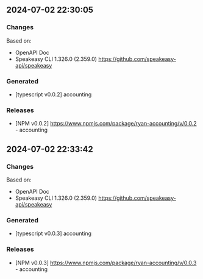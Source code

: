 

## 2024-07-02 22:30:05
### Changes
Based on:
- OpenAPI Doc  
- Speakeasy CLI 1.326.0 (2.359.0) https://github.com/speakeasy-api/speakeasy
### Generated
- [typescript v0.0.2] accounting
### Releases
- [NPM v0.0.2] https://www.npmjs.com/package/ryan-accounting/v/0.0.2 - accounting

## 2024-07-02 22:33:42
### Changes
Based on:
- OpenAPI Doc  
- Speakeasy CLI 1.326.0 (2.359.0) https://github.com/speakeasy-api/speakeasy
### Generated
- [typescript v0.0.3] accounting
### Releases
- [NPM v0.0.3] https://www.npmjs.com/package/ryan-accounting/v/0.0.3 - accounting